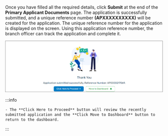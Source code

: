 Once you have filled all the required details, click **Submit** at the end of the **Primary Applicant Documents** page. The application is successfully submitted, and a unique reference number **(APXXXXXXXXXX)** will be created for the application. The unique reference number for the application is displayed on the screen. Using this application reference number, the branch officer can track the application and complete it.

![image](./image/Fig18.png "Figure 18")

:::info

    - The **Click Here to Proceed** button will review the recently submitted application and the **Click Move to Dashboard** button to return to the dashboard.

:::
